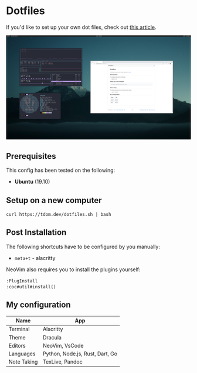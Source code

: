 # Dotfiles

If you'd like to set up your own dot files, check out [this article](https://medium.com/toutsbrasil/how-to-manage-your-dotfiles-with-git-f7aeed8adf8b).

![screenshot](./Pictures/screenshot.png)

## Prerequisites

This config has been tested on the following:
 * **Ubuntu** (19.10)

## Setup on a new computer

```
curl https://tdom.dev/dotfiles.sh | bash
```

## Post Installation

The following shortcuts have to be configured by you manually:
 - `meta+t` - alacritty

NeoVim also requires you to install the plugins yourself:

```
:PlugInstall
:coc#util#install()
```




## My configuration

| Name | App |
| -- | -- |
| Terminal | Alacritty |
| Theme | Dracula |
| Editors | NeoVim, VsCode |
| Languages | Python, Node.js, Rust, Dart, Go |
| Note Taking | TexLive, Pandoc |


